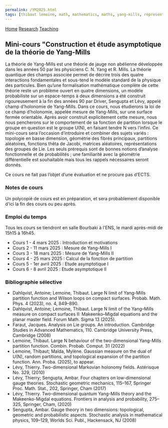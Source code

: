 ```yaml
---
permalink: /YM2025.html
tags: [thibaut lemoine, math, mathematics, maths, yang-mills, representation theory, mathematical physics, probability] 
---
```

<head>
  <meta name="keywords" content="Thibaut Lemoine, math, mathematics, maths, Yang-Mills, representation theory, mathematical physics, probability">
  <meta name="author" content="Thibaut Lemoine">
  <link href="style.css" rel="stylesheet">
  <meta http-equiv='cache-control' content='no-cache'> 
  <meta http-equiv='expires' content='0'> 
  <meta http-equiv='pragma' content='no-cache'>
</head>


<div class="banner">
    <a href="/index.html">Home</a>
    <a href="/research.html">Research</a>
    <a href="/teaching.html">Teaching</a>
</div>

<body>

<div class="content">

<h2>Mini-cours "Construction et étude asymptotique de la théorie de Yang-Mills</h2>

<p>
  La théorie de Yang-Mills est une théorie de jauge non abélienne développée dans les années 50 par les physiciens C. N. Yang et R. Mills. La théorie quantique des champs associée permet de décrire trois des quatre interactions fondamentales et sous-tend le modèle standard de la physique des particules. Bien qu’une formalisation mathématique complète de cette théorie reste un problème ouvert en quatre dimensions, un modèle probabiliste sur un espace-temps à deux dimensions a été construit rigoureusement à la fin des années 90 par Driver, Sengupta et Lévy, appelé champ d’holonomie de Yang-Mills. Dans ce cours, nous étudierons la loi de ce champ d’holonomie, appelée mesure de Yang-Mills, sur une surface fermée orientable. Après avoir construit explicitement cette mesure, nous nous pencherons sur le comportement de sa fonction de partition lorsque le groupe en question est le groupe U(N), en faisant tendre N vers l’infini. Ce mini-cours sera l’occasion d’introduire et combiner des sujets variés : topologie en basse dimension, géométrie des fibrés principaux, partitions aléatoires, fonctions thêta de Jacobi, matrices aléatoires, représentations des groupes de Lie. Les seuls prérequis sont de bonnes notions d’analyse fonctionnelle et de probabilités ; une familiarité avec la géométrie différentielle est souhaitable mais tous les rappels nécessaires seront donnés.
</p>

<p>
  Ce cours ne fait pas l’objet d’une évaluation et ne procure pas d’ECTS.
</p>

<h3>Notes de cours</h3>

<p>
Un polycopié de cours est en préparation, et sera probablement disponible d'ici la fin des cours ou peu après.
</p>

<h3>Emploi du temps</h3>

<p>
  Tous les cours se tiendront en salle Bourbaki à l'ENS, le mardi après-midi de 15h15 à 16h45.
</p>

<ul>
  <li>Cours 1 - 4 mars 2025 : Introduction et motivations</li>
  <li>Cours 2 - 11 mars 2025 : Mesure de Yang-Mills I</li>
  <li>Cours 3 - 18 mars 2025 : Mesure de Yang-Mills II</li>
  <li>Cours 4 - 25 mars 2025 : Calcul de la fonction de partition</li>
  <li>Cours 5 - 1er avril 2025 : Etude asymptotique I</li>
  <li>Cours 6 - 8 avril 2025 : Etude asymptotique II</li>
  </ul>

  <h3>Bibliographie sélective</h3>

<ul>
  <li>Dahlqvist, Antoine; Lemoine, Thibaut. Large N limit of Yang-Mills partition function and Wilson loops on compact surfaces. Probab. Math. Phys. 4 (2023), no. 4, 849–890.</li>
  <li>Dahlqvist, Antoine; Lemoine, Thibaut. Large N limit of the Yang–Mills measure on compact surfaces II: Makeenko–Migdal equations and the planar master field. Forum Math. Sigma 13 (2025).</li>
  <li>Faraut, Jacques. Analysis on Lie groups. An introduction. Cambridge Studies in Advanced Mathematics, 110. Cambridge University Press, Cambridge (2008)</li>
  <li>Lemoine, Thibaut. Large N behaviour of the two-dimensional Yang-Mills partition function. Combin. Probab. Comput. 31 (2022)</li>
  <li>Lemoine, Thibaut; Maïda, Mylène. Gaussian measure on the dual of U(N), random partitions, and topological expansion of the partition function. Ann. Proba. (2025), to appear.</li>
  <li>Lévy, Thierry. Two-dimensional Markovian holonomy fields. Astérisque No. 329, (2010)</li>
  <li>Lévy, Thierry; Sengupta, Ambar. Four chapters on low-dimensional gauge theories. Stochastic geometric mechanics, 115–167, Springer Proc. Math. Stat., 202, Springer, Cham (2017)</li>
  <li>Lévy, Thierry. Two-dimensional quantum Yang-Mills theory and the Makeenko-Migdal equations. Frontiers in analysis and probability, 275–325, Springer, Cham, (2020)</li>
  <li>Sengupta, Ambar. Gauge theory in two dimensions: topological, geometric and probabilistic aspects. Stochastic analysis in mathematical physics, 109–129, Worlds Sci. Publ., Hackensack, NJ (2008)</li>
</ul>

</div>

</body>
